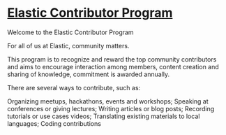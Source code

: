 # [Elastic Contributor Program](https://elastic.github.io/Elastic-Contributor-Program/) 

Welcome to the Elastic Contributor Program

For all of us at Elastic, community matters.

This program is to recognize and reward the top community contributors and aims to encourage interaction among members, content creation and sharing of knowledge, commitment is awarded annually.

There are several ways to contribute, such as:

Organizing meetups, hackathons, events and workshops;
Speaking at conferences or giving lectures;
Writing articles or blog posts;
Recording tutorials or use cases videos;
Translating existing materials to local languages;
Coding contributions
